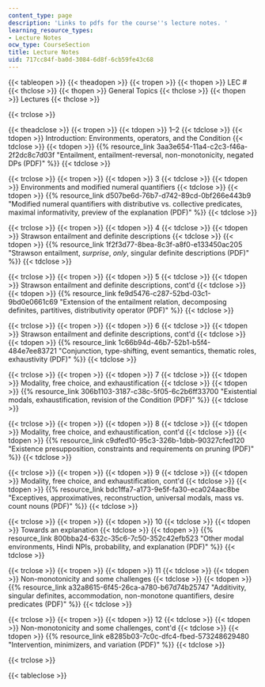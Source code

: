 ```yaml
---
content_type: page
description: 'Links to pdfs for the course''s lecture notes. '
learning_resource_types:
- Lecture Notes
ocw_type: CourseSection
title: Lecture Notes
uid: 717cc84f-ba0d-3084-6d8f-6cb59fe43c68
---
```


{{< tableopen >}}
{{< theadopen >}}
{{< tropen >}}
{{< thopen >}}
LEC #
{{< thclose >}}
{{< thopen >}}
General Topics
{{< thclose >}}
{{< thopen >}}
Lectures
{{< thclose >}}

{{< trclose >}}

{{< theadclose >}}
{{< tropen >}}
{{< tdopen >}}
1–2
{{< tdclose >}}
{{< tdopen >}}
Introduction: Environments, operators, and the Condition
{{< tdclose >}}
{{< tdopen >}}
{{% resource_link 3aa3e654-11a4-c2c3-f46a-2f2dc8c7d03f "Entailment, entailment-reversal, non-monotonicity, negated DPs (PDF)" %}}
{{< tdclose >}}

{{< trclose >}}
{{< tropen >}}
{{< tdopen >}}
3
{{< tdclose >}}
{{< tdopen >}}
Environments and modified numeral quantifiers
{{< tdclose >}}
{{< tdopen >}}
{{% resource_link d507be6d-76b7-d742-89cd-0bf266e443b9 "Modified numeral quantifiers with distributive vs. collective predicates, maximal informativity, preview of the explanation (PDF)" %}}
{{< tdclose >}}

{{< trclose >}}
{{< tropen >}}
{{< tdopen >}}
4
{{< tdclose >}}
{{< tdopen >}}
Strawson entailment and definite descriptions
{{< tdclose >}}
{{< tdopen >}}
{{% resource_link 1f2f3d77-8bea-8c3f-a8f0-e133450ac205 "Strawson entailment, _surprise_, _only_, singular definite descriptions (PDF)" %}}
{{< tdclose >}}

{{< trclose >}}
{{< tropen >}}
{{< tdopen >}}
5
{{< tdclose >}}
{{< tdopen >}}
Strawson entailment and definite descriptions, cont'd
{{< tdclose >}}
{{< tdopen >}}
{{% resource_link fe9d5476-c287-52bd-03c1-9bd0e0661c69 "Extension of the entailment relation, decomposing definites, partitives, distributivity operator (PDF)" %}}
{{< tdclose >}}

{{< trclose >}}
{{< tropen >}}
{{< tdopen >}}
6
{{< tdclose >}}
{{< tdopen >}}
Strawson entailment and definite descriptions, cont'd
{{< tdclose >}}
{{< tdopen >}}
{{% resource_link 1c66b94d-46b7-52b1-b5f4-484e7ee83721 "Conjunction, type-shifting, event semantics, thematic roles, exhaustivity (PDF)" %}}
{{< tdclose >}}

{{< trclose >}}
{{< tropen >}}
{{< tdopen >}}
7
{{< tdclose >}}
{{< tdopen >}}
Modality, free choice, and exhaustification
{{< tdclose >}}
{{< tdopen >}}
{{% resource_link 306b1103-3187-c38c-5f05-6c2b6ff33700 "Existential modals, exhaustification, revision of the Condition (PDF)" %}}
{{< tdclose >}}

{{< trclose >}}
{{< tropen >}}
{{< tdopen >}}
8
{{< tdclose >}}
{{< tdopen >}}
Modality, free choice, and exhaustification, cont'd
{{< tdclose >}}
{{< tdopen >}}
{{% resource_link c9dfed10-95c3-326b-1dbb-90327cfed120 "Existence presupposition, constraints and requirements on pruning (PDF)" %}}
{{< tdclose >}}

{{< trclose >}}
{{< tropen >}}
{{< tdopen >}}
9
{{< tdclose >}}
{{< tdopen >}}
Modality, free choice, and exhaustification, cont'd
{{< tdclose >}}
{{< tdopen >}}
{{% resource_link bdc1ffa7-a173-9e5f-fa30-eca024aac8be "Exceptives, approximatives, reconstruction, universal modals, mass vs. count nouns (PDF)" %}}
{{< tdclose >}}

{{< trclose >}}
{{< tropen >}}
{{< tdopen >}}
10
{{< tdclose >}}
{{< tdopen >}}
Towards an explanation
{{< tdclose >}}
{{< tdopen >}}
{{% resource_link 800bba24-632c-35c6-7c50-352c42efb523 "Other modal environments, Hindi NPIs, probability, and explanation (PDF)" %}}
{{< tdclose >}}

{{< trclose >}}
{{< tropen >}}
{{< tdopen >}}
11
{{< tdclose >}}
{{< tdopen >}}
Non-monotonicity and some challenges
{{< tdclose >}}
{{< tdopen >}}
{{% resource_link a32a8615-6f45-26ca-a780-b67d74b25747 "Additivity, singular definites, accommodation, non-monotone quantifiers, desire predicates (PDF)" %}}
{{< tdclose >}}

{{< trclose >}}
{{< tropen >}}
{{< tdopen >}}
12
{{< tdclose >}}
{{< tdopen >}}
Non-monotonicity and some challenges, cont'd
{{< tdclose >}}
{{< tdopen >}}
{{% resource_link e8285b03-7c0c-dfc4-fbed-573248629480 "Intervention, minimizers, and variation (PDF)" %}}
{{< tdclose >}}

{{< trclose >}}

{{< tableclose >}}